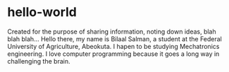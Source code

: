 # hello-world
Created for the purpose of sharing information, noting down ideas, blah blah blah...
Hello there, my name is Bilaal Salman, a student at the Federal University of Agriculture, Abeokuta. I hapen to be studying Mechatronics
engineering. I love computer programming because it goes a long way in challenging the brain. 

